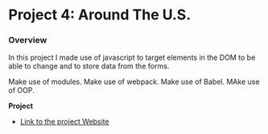 # Project 4: Around The U.S.

### Overview

In this project I made use of javascript to target elements in the DOM to be able to change and to store data from the forms.

Make use of modules.
Make use of webpack.
Make use of Babel.
MAke use of OOP.

**Project**

- [Link to the project Website](https://dngeldark.github.io/web_project_4/)
